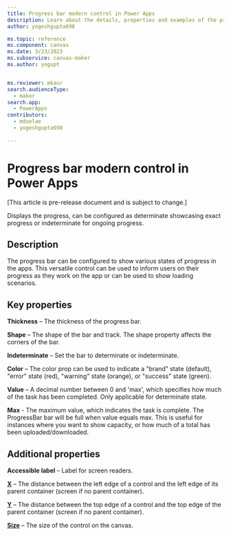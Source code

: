 ```yaml
---
title: Progress bar modern control in Power Apps
description: Learn about the details, properties and examples of the progress bar modern control in Power Apps.
author: yogeshgupta698

ms.topic: reference
ms.component: canvas
ms.date: 3/23/2023
ms.subservice: canvas-maker
ms.author: yogupt


ms.reviewer: mkaur
search.audienceType: 
  - maker
search.app: 
  - PowerApps
contributors:
  - mduelae
  - yogeshgupta698
  
---
```

# Progress bar modern control in Power Apps

[This article is pre-release document and is subject to change.]

Displays the progress, can be configured as determinate showcasing exact progress or indeterminate for ongoing progress.

## Description
The progress bar can be configured to show various states of progress in the apps. This versatile control can be used to inform users on their progress as they work on the app or can be used to show loading scenarios. 

## Key properties
**Thickness** – The thickness of the progress bar. 

**Shape** – The shape of the bar and track. The shape property affects the corners of the bar. 

**Indeterminate** – Set the bar to determinate or indeterminate.

**Color** – The color prop can be used to indicate a "brand" state (default), "error" state (red), "warning" state (orange), or "success" state (green).

**Value** – A decimal number between 0 and 'max', which specifies how much of the task has been completed. Only applicable for determinate state.

**Max** - The maximum value, which indicates the task is complete. The ProgressBar bar will be full when value equals max. This is useful for instances where you want to show capacity, or how much of a total has been uploaded/downloaded.


## Additional properties
**Accessible label** – Label for screen readers.

**[X](../properties-size-location.md)** – The distance between the left edge of a control and the left edge of its parent container (screen if no parent container).

**[Y](../properties-size-location.md)** – The distance between the top edge of a control and the top edge of the parent container (screen if no parent container).

**[Size](../properties-text.md)** – The size of the control on the canvas.





